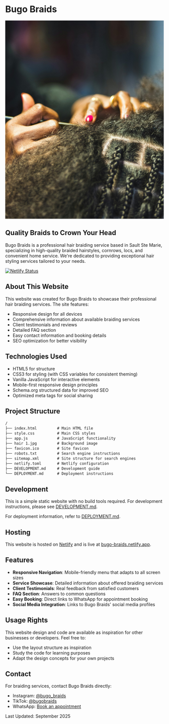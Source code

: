 # Bugo Braids

![Bugo Braids](hair%201.jpg)

## Quality Braids to Crown Your Head

Bugo Braids is a professional hair braiding service based in Sault Ste Marie, specializing in high-quality braided hairstyles, cornrows, locs, and convenient home service. We're dedicated to providing exceptional hair styling services tailored to your needs.

[![Netlify Status](https://api.netlify.com/api/v1/badges/your-netlify-id/deploy-status)](https://app.netlify.com/sites/bugo-braids/deploys)

## About This Website

This website was created for Bugo Braids to showcase their professional hair braiding services. The site features:

- Responsive design for all devices
- Comprehensive information about available braiding services
- Client testimonials and reviews
- Detailed FAQ section
- Easy contact information and booking details
- SEO optimization for better visibility

## Technologies Used

- HTML5 for structure
- CSS3 for styling (with CSS variables for consistent theming)
- Vanilla JavaScript for interactive elements
- Mobile-first responsive design principles
- Schema.org structured data for improved SEO
- Optimized meta tags for social sharing

## Project Structure

```
/
├── index.html         # Main HTML file
├── style.css          # Main CSS styles
├── app.js             # JavaScript functionality
├── hair 1.jpg         # Background image
├── favicon.ico        # Site favicon
├── robots.txt         # Search engine instructions
├── sitemap.xml        # Site structure for search engines
├── netlify.toml       # Netlify configuration
├── DEVELOPMENT.md     # Development guide
└── DEPLOYMENT.md      # Deployment instructions
```

## Development

This is a simple static website with no build tools required. For development instructions, please see [DEVELOPMENT.md](DEVELOPMENT.md).

For deployment information, refer to [DEPLOYMENT.md](DEPLOYMENT.md).

## Hosting

This website is hosted on [Netlify](https://netlify.com) and is live at [bugo-braids.netlify.app](https://bugo-braids.netlify.app/).

## Features

- **Responsive Navigation**: Mobile-friendly menu that adapts to all screen sizes
- **Service Showcase**: Detailed information about offered braiding services
- **Client Testimonials**: Real feedback from satisfied customers
- **FAQ Section**: Answers to common questions
- **Easy Booking**: Direct links to WhatsApp for appointment booking
- **Social Media Integration**: Links to Bugo Braids' social media profiles

## Usage Rights

This website design and code are available as inspiration for other businesses or developers. Feel free to:

- Use the layout structure as inspiration
- Study the code for learning purposes
- Adapt the design concepts for your own projects

## Contact

For braiding services, contact Bugo Braids directly:
- Instagram: [@bugo_braids](https://www.instagram.com/bugo_braids/?utm_source=ig_web_button_share_sheet)
- TikTok: [@bugobraids](https://www.tiktok.com/@bugobraids)
- WhatsApp: [Book an appointment](https://wa.me/message/ZYKJLQGPHPA5A1?src=qr)

Last Updated: September 2025